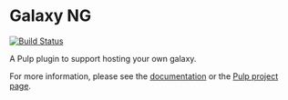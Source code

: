 # Galaxy NG

[![Build Status](https://travis-ci.com/ansible/galaxy_ng.svg?branch=master)](https://travis-ci.com/ansible/galaxy_ng)

A Pulp plugin to support hosting your own galaxy.

For more information, please see the [documentation](docs/index.rst) or the [Pulp project page](https://pulpproject.org/).
